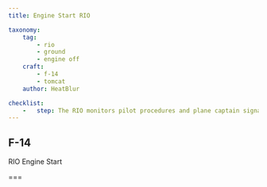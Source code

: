 ```yaml
---
title: Engine Start RIO

taxonomy:
    tag:
        - rio  
        - ground
        - engine off
    craft: 
        - f-14
        - tomcat
    author: HeatBlur

checklist:
    -   step: The RIO monitors pilot procedures and plane captain signals to ensure maximum safety during engine start sequence.
---
```


## F-14 
RIO Engine Start

===

